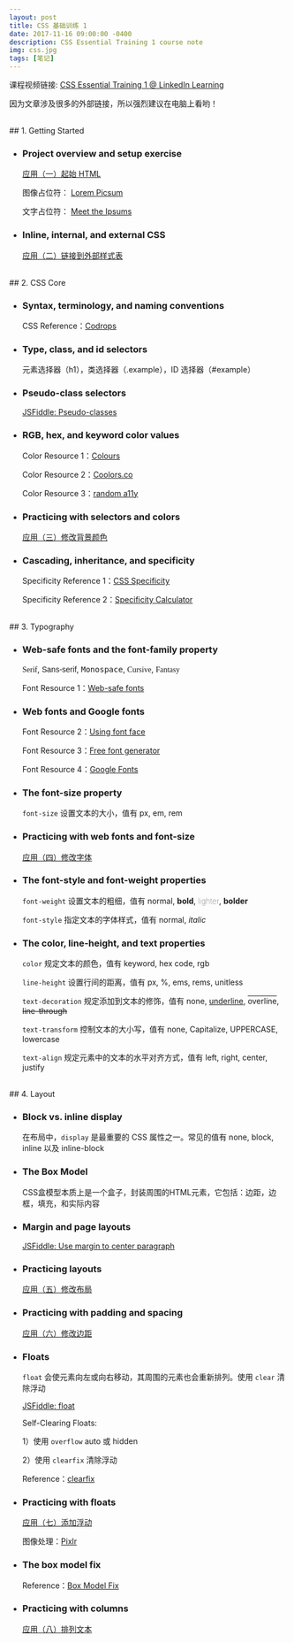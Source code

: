 ```yaml
---
layout: post
title: CSS 基础训练 1
date: 2017-11-16 09:00:00 -0400
description: CSS Essential Training 1 course note
img: css.jpg
tags: [笔记]
---
```



课程视频链接: <a href="https://www.linkedin.com/learning/css-essential-training-1" target="_blank">CSS Essential Training 1 @ LinkedIn Learning</a>

<span class="emphasis">因为文章涉及很多的外部链接，所以强烈建议在电脑上看哟！ </span>


<br>
## 1. Getting Started


- ### <span class="class-subtitle">Project overview and setup exercise</span>

  <a class="project" href="{{ site.url }}{{ site.baseurl }}/css-project/step-1/index.html" target="_blank"> 应用（一）起始 HTML</a>


  图像占位符： <a class="resource" href="https://picsum.photos/" target="_blank">Lorem Picsum</a> 
  
  文字占位符： <a class="resource" href="http://meettheipsums.com/" target="_blank">Meet the Ipsums</a>



- ### <span class="class-subtitle">Inline, internal, and external CSS</span>

  <a class="project" href="{{ site.url }}{{ site.baseurl }}/css-project/step-2/index.html" target="_blank"> 应用（二）链接到外部样式表</a>



<br>
## 2. CSS Core


- ### <span class="class-subtitle">Syntax, terminology, and naming conventions</span>
  
  CSS Reference：<a class="resource" href="https://tympanus.net/codrops/css_reference/" target="_blank">Codrops</a>



- ### <span class="class-subtitle">Type, class, and id selectors</span>

  元素选择器（h1），类选择器（.example），ID 选择器（#example）

  
- ### <span class="class-subtitle">Pseudo-class selectors</span>

  <a class="jsfiddle" href="https://goo.gl/GzYEVK" target="_blank">JSFiddle: Pseudo-classes</a>



- ### <span class="class-subtitle">RGB, hex, and keyword color values</span>

  Color Resource 1：<a class="resource" href="http://colours.neilorangepeel.com/" target="_blank">Colours</a>
  
  Color Resource 2：<a class="resource" href="https://coolors.co/" target="_blank">Coolors.co</a>

  Color Resource 3：<a class="resource" href="https://randoma11y.com/" target="_blank">random a11y</a>



- ### <span class="class-subtitle">Practicing with selectors and colors</span>

  <a class="project" href="{{ site.url }}{{ site.baseurl }}/css-project/step-3/index.html" target="_blank"> 应用（三）修改背景颜色</a>



- ### <span class="class-subtitle">Cascading, inheritance, and specificity</span>

  Specificity Reference 1：<a class="resource" href="http://cssspecificity.com/" target="_blank">CSS Specificity</a>
  
  Specificity Reference 2：<a class="resource" href="http://specificity.keegan.st/" target="_blank">Specificity Calculator</a>



<br>
## 3. Typography


- ### <span class="class-subtitle">Web-safe fonts and the font-family property</span>

    <span style="font-family: Serif">Serif</span>, 
    <span style="font-family: Sans-serif">Sans-serif</span>, 
    <span style="font-family: Monospace">Monospace</span>, 
    <span style="font-family: Cursive">Cursive</span>, 
    <span style="font-family: Fantasy">Fantasy</span>

  Font Resource 1：<a class="resource" href="https://www.cssfontstack.com/" target="_blank">Web-safe fonts</a>



- ### <span class="class-subtitle">Web fonts and Google fonts</span>

  Font Resource 2：<a class="resource" href="https://css-tricks.com/snippets/css/using-font-face/" target="_blank">Using font face</a>
  
  Font Resource 3：<a class="resource" href="https://www.fontsquirrel.com/" target="_blank">Free font generator</a>
  
  
  Font Resource 4：<a class="resource" href="https://fonts.google.com/" target="_blank">Google Fonts</a>



- ### <span class="class-subtitle">The font-size property</span>

  `font-size` 设置文本的大小，值有 px, em, rem
  
  

- ### <span class="class-subtitle">Practicing with web fonts and font-size</span>

  <a class="project" href="{{ site.url }}{{ site.baseurl }}/css-project/step-4/index.html" target="_blank"> 应用（四）修改字体</a>



- ### <span class="class-subtitle">The font-style and font-weight properties</span>

   `font-weight` 设置文本的粗细，值有 
    <span style="font-weight:normal">normal</span>, 
    <span style="font-weight:bold">bold</span>, 
    <span style="font-weight:lighter">lighter</span>, 
    <span style="font-weight:bolder">bolder</span>

  `font-style` 指定文本的字体样式，值有 
   <span style="font-style:normal">normal</span>, 
   <span style="font-style:italic">italic</span>

- ### <span class="class-subtitle">The color, line-height, and text properties</span>

  `color` 规定文本的颜色，值有 keyword, hex code, rgb

  `line-height` 设置行间的距离，值有 px, %, ems, rems, unitless

  `text-decoration` 规定添加到文本的修饰，值有
   <span style="text-decoration:none">none</span>, 
   <span style="text-decoration:underline">underline</span>, 
   <span style="text-decoration:overline">overline</span>, 
   <span style="text-decoration:line-through">line-through</span> 
   
  `text-transform` 控制文本的大小写，值有
   <span style="text-transform:none">none</span>, 
   <span style="text-transform:capitalize">capitalize</span>, 
   <span style="text-transform:uppercase">uppercase</span>, 
   <span style="text-transform:lowercase">lowercase</span>  

  `text-align` 规定元素中的文本的水平对齐方式，值有 left, right, center, justify
   
   
   
<br>   
## 4. Layout


- ### <span class="class-subtitle">Block vs. inline display</span>
    
  在布局中，`display` 是最重要的 CSS 属性之一。常见的值有 none, block, inline 以及 inline-block
  
  
  
- ### <span class="class-subtitle">The Box Model</span>

  CSS盒模型本质上是一个盒子，封装周围的HTML元素，它包括：边距，边框，填充，和实际内容
  


- ### <span class="class-subtitle">Margin and page layouts</span>

  <a class="jsfiddle" href="https://goo.gl/Mqn7ap" target="_blank">JSFiddle: Use margin to center paragraph</a>   

  
- ### <span class="class-subtitle">Practicing layouts</span>

  <a class="project" href="{{ site.url }}{{ site.baseurl }}/css-project/step-5/index.html" target="_blank"> 应用（五）修改布局</a>



- ### <span class="class-subtitle">Practicing with padding and spacing</span>

  <a class="project" href="{{ site.url }}{{ site.baseurl }}/css-project/step-6/index.html" target="_blank"> 应用（六）修改边距</a>



- ### <span class="class-subtitle">Floats</span>

  `float` 会使元素向左或向右移动，其周围的元素也会重新排列。使用 `clear` 清除浮动 
  
  <a class="jsfiddle" href="https://goo.gl/dsF7Nm" target="_blank">JSFiddle: float</a>   

  Self-Clearing Floats:

  1）使用 `overflow` auto 或 hidden    

  2）使用 `clearfix` 清除浮动
  
  Reference：<a class="resource" href="https://css-tricks.com/snippets/css/clear-fix" target="_blank">clearfix</a>



- ### <span class="class-subtitle">Practicing with floats</span>

  <a class="project" href="{{ site.url }}{{ site.baseurl }}/css-project/step-7/index.html" target="_blank"> 应用（七）添加浮动</a>


  图像处理：<a class="resource" href="https://pixlr.com/editor/" target="_blank">Pixlr</a>



- ### <span class="class-subtitle">The box model fix</span>
  
  Reference：<a class="resource" href="https://goo.gl/huQz3L" target="_blank">Box Model Fix</a>


- ### <span class="class-subtitle">Practicing with columns</span>

  <a class="project" href="{{ site.url }}{{ site.baseurl }}/css-project/step-8/index.html" target="_blank"> 应用（八）排列文本</a>
